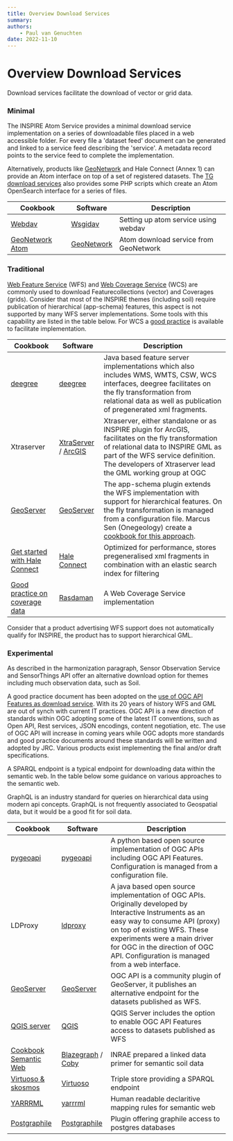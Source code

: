 ```yaml
---
title: Overview Download Services
summary: 
authors:
    - Paul van Genuchten
date: 2022-11-10
---
```


# Overview Download Services

Download services facilitate the download of vector or grid data.

### Minimal

The INSPIRE Atom Service provides a minimal download service implementation on a series of downloadable files placed in a web accessible folder. For every file a 'dataset feed' document can be generated and linked to a service feed describing the 'service'. A metadata record points to the service feed to complete the implementation.

Alternatively, products like [GeoNetwork](https://geonetwork-opensource.org/manuals/3.10.x/en/tutorials/inspire/download-atom.html) and Hale Connect (Annex 1) can provide an Atom interface on top of a set of registered datasets. The [TG download services](https://inspire.ec.europa.eu/documents/technical-guidance-implementation-inspire-download-services) also provides some PHP scripts which create an Atom OpenSearch interface for a series of files.

| Cookbook | Software | Description |
| --- | --- | --- |
| [Webdav](tools/webdav.md) | [Wsgidav](https://wsgidav.readthedocs.io) | Setting up atom service using webdav |
| [GeoNetwork Atom](tools/geonetwork.md) | [GeoNetwork](https://geonetwork-opensource.org) | Atom download service from GeoNetwork |

### Traditional

[Web Feature Service](https://www.ogc.org/standards/wfs) (WFS) and [Web Coverage Service](https://www.ogc.org/standards/wcs) (WCS) are commonly used to download Featurecollections (vector) and Coverages (grids). Consider that most of the INSPIRE themes (including soil) require publication of hierarchical (app-schema) features, this aspect is not supported by many WFS server implementations. Some tools with this capability are listed in the table below. For WCS a [good practice](https://inspire-wcs.eu/) is available to facilitate implementation.

| Cookbook | Software | Description |
| --- | --- | --- |
| [deegree](tools/deegree.md) | [deegree](https://deegree.org) | Java based feature server implementations which also includes WMS, WMTS, CSW, WCS interfaces, deegree facilitates on the fly transformation from relational data as well as publication of pregenerated xml fragments.|
| Xtraserver | [XtraServer](https://www.interactive-instruments.de/en/xtraserver/) / [ArcGIS](https://enterprise.arcgis.com/en/inspire/) | Xtraserver, either standalone or as INSPIRE plugin for ArcGIS, facilitates on the fly transformation of relational data to INSPIRE GML as part of the WFS service definition. The developers of Xtraserver lead the GML working group at OGC |
| [GeoServer](tools/geoserver.md) | [GeoServer](https://geoserver.org/) | The app-schema plugin extends the WFS implementation with support for hierarchical features. On the fly transformation is managed from a configuration file. Marcus Sen (Onegeology) create a [cookbook for this approach](http://www.onegeology.org/docs/technical/OneGeologyWFSCookbook_v1.4.pdf). |
| [Get started with Hale Connect](https://help.wetransform.to/docs/getting-started/2018-04-28-quick-start) | [Hale Connect](https://www.wetransform.to/products/haleconnect/) | Optimized for performance, stores pregeneralised xml fragments in combination with an elastic search index for filtering |
| [Good practice on coverage data](https://inspire.rasdaman.org/) | [Rasdaman](http://www.rasdaman.org/) | A Web Coverage Service implementation |

Consider that a product advertising WFS support does not automatically qualify for INSPIRE, the product has to support hierarchical GML.

### Experimental

As described in the harmonization paragraph, Sensor Observation Service and SensorThings API offer an alternative download option for themes including much observation data, such as Soil.

A good practice document has been adopted on the [use of OGC API Features as download service](https://inspire.ec.europa.eu/good-practice/ogc-api-%E2%80%93-features-inspire-download-service). With its 20 years of history WFS and GML are out of synch with current IT practices. OGC API is a new direction of standards within OGC adopting some of the latest IT conventions, such as Open API, Rest services, JSON encodings, content negotiation, etc. The use of OGC API will increase in coming years while OGC adopts more standards and good practice documents around these standards will be written and adopted by JRC. Various products exist implementing the final and/or draft specifications.

A SPARQL endpoint is a typical endpoint for downloading data within the semantic web. In the table below some guidance on various approaches to the semantic web.

GraphQL is an industry standard for queries on hierarchical data using modern api concepts. GraphQL is not frequently associated to Geospatial data, but it would be a good fit for soil data.

| Cookbook | Software | Description |
| --- | --- | --- |
| [pygeoapi](tools/pygeoapi.md) | [pygeoapi](tools/pygeoapi.md) | A python based open source implementation of OGC APIs including OGC API Features. Configuration is managed from a configuration file. |
| LDProxy | [ldproxy](tools/ldproxy.md) | A java based open source implementation of OGC APIs. Originally developed by Interactive Instruments as an easy way to consume API (proxy) on top of existing WFS. These experiments were a main driver for OGC in the direction of OGC API. Configuration is managed from a web interface. |
| [GeoServer](tools/geoserver.md) | [GeoServer](https://geoserver.org) | OGC API is a community plugin of GeoServer, it publishes an alternative endpoint for the datasets published as WFS. |
| [QGIS server](tools/qgis.md) | [QGIS](https://qgis.org) | QGIS Server includes the option to enable OGC API Features access to datasets published as WFS |
| [Cookbook Semantic Web](https://doi.org/10.15454/YJLFZI/OGHA0V) | [Blazegraph](https://blazegraph.com/) / [Coby](https://forgemia.inra.fr/anaee-dev/coby) | INRAE prepared a linked data primer for semantic soil data
| [Virtuoso & skosmos](tools/virtuoso.md) | [Virtuoso](https://virtuoso.openlinksw.com/) | Triple store providing a SPARQL endpoint |
| [YARRRML](tools/yarrrml.md) | [yarrrml](https://rml.io/yarrrml) | Human readable declaritive mapping rules for semantic web |
| [Postgraphile](tools/postgraphile.md) | [Postgraphile](https://www.graphile.org/postgraphile/) | Plugin offering graphile access to postgres databases |
